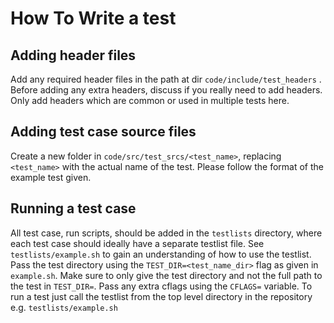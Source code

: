 # How To Write a test

## 

## Adding header files

Add any required header files in the path at dir `code/include/test_headers` . Before adding any extra headers, discuss if you really need to add headers. Only add headers which are common or used in multiple tests here.

## Adding test case source files

Create a new folder in `code/src/test_srcs/<test_name>`, replacing `<test_name>` with the actual name of the test. Please follow the format of the example test given.

## Running a test case

All test case, run scripts, should be added in the `testlists` directory, where each test case should ideally have a separate testlist file. See `testlists/example.sh` to gain an understanding of how to use the testlist. Pass the test directory using the `TEST_DIR=<test_name_dir>` flag as given in `example.sh`. Make sure to only give the test directory and not the full path to the test in `TEST_DIR=`. Pass any extra cflags using the `CFLAGS=` variable. To run a test just call the testlist from the top level directory in the repository e.g. `testlists/example.sh `